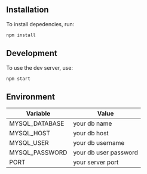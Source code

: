 ## Installation

To install depedencies, run:

```
npm install
```

## Development

To use the dev server, use:

```
npm start
```

## Environment


| Variable       | Value                 |
| -------------- | --------------------- |
| MYSQL_DATABASE | your db name          |
| MYSQL_HOST     | your db host          |
| MYSQL_USER     | your db username      |
| MYSQL_PASSWORD | your db user password |
| PORT           | your server port      |
